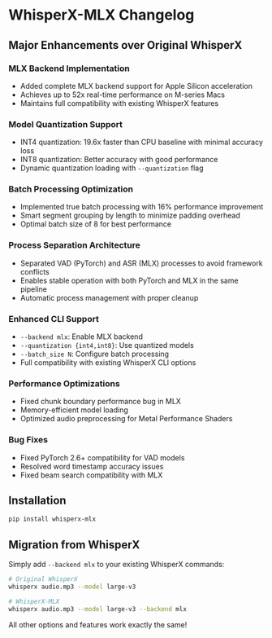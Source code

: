 # WhisperX-MLX Changelog

## Major Enhancements over Original WhisperX

### MLX Backend Implementation
- Added complete MLX backend support for Apple Silicon acceleration
- Achieves up to 52x real-time performance on M-series Macs
- Maintains full compatibility with existing WhisperX features

### Model Quantization Support
- INT4 quantization: 19.6x faster than CPU baseline with minimal accuracy loss
- INT8 quantization: Better accuracy with good performance
- Dynamic quantization loading with `--quantization` flag

### Batch Processing Optimization
- Implemented true batch processing with 16% performance improvement
- Smart segment grouping by length to minimize padding overhead
- Optimal batch size of 8 for best performance

### Process Separation Architecture
- Separated VAD (PyTorch) and ASR (MLX) processes to avoid framework conflicts
- Enables stable operation with both PyTorch and MLX in the same pipeline
- Automatic process management with proper cleanup

### Enhanced CLI Support
- `--backend mlx`: Enable MLX backend
- `--quantization {int4,int8}`: Use quantized models
- `--batch_size N`: Configure batch processing
- Full compatibility with existing WhisperX CLI options

### Performance Optimizations
- Fixed chunk boundary performance bug in MLX
- Memory-efficient model loading
- Optimized audio preprocessing for Metal Performance Shaders

### Bug Fixes
- Fixed PyTorch 2.6+ compatibility for VAD models
- Resolved word timestamp accuracy issues
- Fixed beam search compatibility with MLX

## Installation

```bash
pip install whisperx-mlx
```

## Migration from WhisperX

Simply add `--backend mlx` to your existing WhisperX commands:

```bash
# Original WhisperX
whisperx audio.mp3 --model large-v3

# WhisperX-MLX
whisperx audio.mp3 --model large-v3 --backend mlx
```

All other options and features work exactly the same!